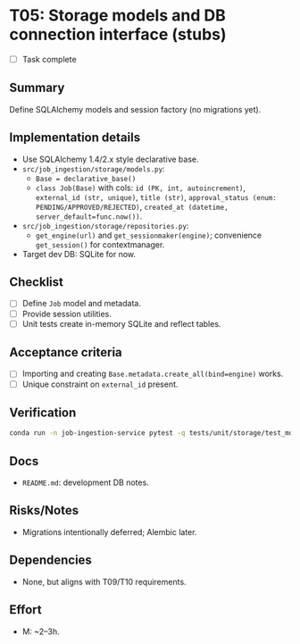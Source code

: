 # T05: Storage models and DB connection interface (stubs)

- [ ] Task complete

## Summary
Define SQLAlchemy models and session factory (no migrations yet).

## Implementation details
- Use SQLAlchemy 1.4/2.x style declarative base.
- `src/job_ingestion/storage/models.py`:
  - `Base = declarative_base()`
  - `class Job(Base)` with cols: `id (PK, int, autoincrement)`, `external_id (str, unique)`, `title (str)`, `approval_status (enum: PENDING/APPROVED/REJECTED)`, `created_at (datetime, server_default=func.now())`.
- `src/job_ingestion/storage/repositories.py`:
  - `get_engine(url)` and `get_sessionmaker(engine)`; convenience `get_session()` for contextmanager.
- Target dev DB: SQLite for now.

## Checklist
- [ ] Define `Job` model and metadata.
- [ ] Provide session utilities.
- [ ] Unit tests create in-memory SQLite and reflect tables.

## Acceptance criteria
- [ ] Importing and creating `Base.metadata.create_all(bind=engine)` works.
- [ ] Unique constraint on `external_id` present.

## Verification
```bash
conda run -n job-ingestion-service pytest -q tests/unit/storage/test_models.py
```

## Docs
- `README.md`: development DB notes.

## Risks/Notes
- Migrations intentionally deferred; Alembic later.

## Dependencies
- None, but aligns with T09/T10 requirements.

## Effort
- M: ~2–3h.

